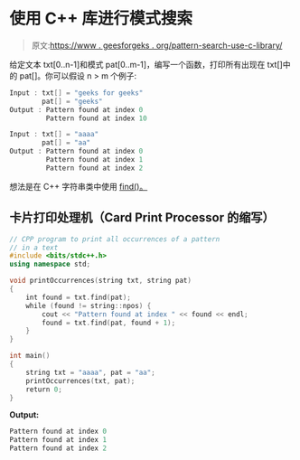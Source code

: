 # 使用 C++ 库进行模式搜索

> 原文:[https://www . geesforgeks . org/pattern-search-use-c-library/](https://www.geeksforgeeks.org/pattern-searching-using-c-library/)

给定文本 txt[0..n-1]和模式 pat[0..m-1]，编写一个函数，打印所有出现在 txt[]中的 pat[]。你可以假设 n > m
个例子:

```cpp
Input : txt[] = "geeks for geeks"
        pat[] = "geeks"
Output : Pattern found at index 0
         Pattern found at index 10

Input : txt[] = "aaaa"
        pat[] = "aa"
Output : Pattern found at index 0
         Pattern found at index 1
         Pattern found at index 2
```

想法是在 C++ 字符串类中使用 [find()。](https://www.geeksforgeeks.org/c-string-class-and-its-applications/)

## 卡片打印处理机（Card Print Processor 的缩写）

```cpp
// CPP program to print all occurrences of a pattern
// in a text
#include <bits/stdc++.h>
using namespace std;

void printOccurrences(string txt, string pat)
{
    int found = txt.find(pat);
    while (found != string::npos) {
        cout << "Pattern found at index " << found << endl;
        found = txt.find(pat, found + 1);
    }
}

int main()
{
    string txt = "aaaa", pat = "aa";
    printOccurrences(txt, pat);
    return 0;
}
```

**Output:** 

```cpp
Pattern found at index 0
Pattern found at index 1
Pattern found at index 2
```